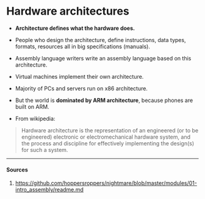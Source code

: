 # Hardware architectures

- __Architecture defines what the hardware does.__
- People who design the architecture, define instructions, data types, formats, resources all in big specifications (manuals).
- Assembly language writers write an assembly language based on this architecture.
- Virtual machines implement their own architecture.
- Majority of PCs and servers run on x86 architecture.
- But the world is __dominated by ARM architecture__, because phones are built on ARM.

- From wikipedia:

> Hardware architecture is the representation of an engineered (or to be engineered) electronic or electromechanical hardware system, and the process and discipline for effectively implementing the design(s) for such a system.

---

#### Sources

1. https://github.com/hoppersroppers/nightmare/blob/master/modules/01-intro_assembly/readme.md
